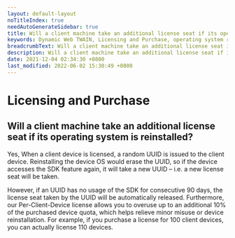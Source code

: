 ```yaml
---
layout: default-layout
noTitleIndex: true
needAutoGenerateSidebar: true
title: Will a client machine take an additional license seat if its operating system is reinstalled?
keywords: Dynamic Web TWAIN, Licensing and Purchase, operating system reinstalled
breadcrumbText: Will a client machine take an additional license seat if its operating system is reinstalled?
description: Will a client machine take an additional license seat if its operating system is reinstalled?
date: 2021-12-04 02:34:30 +0800
last_modified: 2022-06-02 15:30:49 +0800
---
```


# Licensing and Purchase

## Will a client machine take an additional license seat if its operating system is reinstalled?

Yes, When a client device is licensed, a random UUID is issued to the client device. Reinstalling the device OS would erase the UUID, so if the device accesses the SDK feature again, it will take a new UUID – i.e. a new license seat will be taken.

However, if an UUID has no usage of the SDK for consecutive 90 days, the license seat taken by the UUID will be automatically released. Furthermore, our Per-Client-Device license allows you to overuse up to an additional 10% of the purchased device quota, which helps relieve minor misuse or device reinstallation. For example, if you purchase a license for 100 client devices, you can actually license 110 devices.
